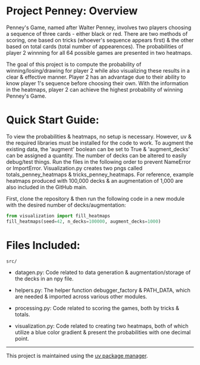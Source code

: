 # Project Penney: Overview

Penney's Game, named after Walter Penney, involves two players choosing a sequence of three cards - either black or red. There are two methods of scoring, one based on tricks (whoever's sequence appears first) & the other based on total cards (total number of appearences). The probabilities of player 2 winnning for all 64 possible games are presented in two heatmaps. 

The goal of this project is to compute the probability of winning/losing/drawing for player 2 while also visualizing these results in a clear & effective manner. Player 2 has an advantage due to their ability to know player 1's sequence before choosing their own. With the information in the heatmaps, player 2 can achieve the highest probability of winning Penney's Game.


# Quick Start Guide:

To view the probabilities & heatmaps, no setup is necessary. However, uv & the required libraries must be installed for the code to work. To augment the existing data, the 'augment' boolean can be set to True & 'augment_decks' can be assigned a quantity. The number of decks can be altered to easily debug/test things. Run the files in the following order to prevent NameError or ImportError. Visualization.py creates two pngs called totals_penney_heatmaps & tricks_penney_heatmaps. For reference, example heatmaps produced with 100,000 decks & an augmentation of 1,000 are also included in the GitHub main.

First, clone the repository & then run the following code in a new module with the desired number of decks/augmentation:

```python
from visualization import fill_heatmaps
fill_heatmaps(seed=42, n_decks=100000, augment_decks=1000)
```

# Files Included:

`src/`

- datagen.py: Code related to data generation & augmentation/storage of the decks in an npy file.

- helpers.py: The helper function debugger_factory & PATH_DATA, which are needed & imported across various other modules.

- processing.py: Code related to scoring the games, both by tricks & totals.

- visualization.py: Code related to creating two heatmaps, both of which utilize a blue color gradient & present the probabilities with one decimal point.

---

This project is maintained using the [uv package manager](https://docs.astral.sh/uv/).


 
